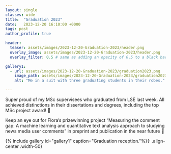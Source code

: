 ```yaml
---
layout: single
classes: wide
title:  "Graduation 2023"
date:   2023-12-20 16:10:00 +0000
tags: post
author_profile: true

header:
  teaser: assets/images/2023-12-20-Graduation-2023/header.png
  overlay_image: assets/images/2023-12-20-Graduation-2023/header.png
  overlay_filter: 0.5 # same as adding an opacity of 0.5 to a black background

gallery1:
  - url: assets/images/2023-12-20-Graduation-2023/graduation2023.png
    image_path: assets/images/2023-12-20-Graduation-2023/graduation2023.png
    alt: "Me in a suit with three graduating students in their robes."

---
```


Super proud of my MSc supervisees who graduated from LSE last week. All achieved distinctions in their dissertations and degrees, including the top MSc project award! 🎉

Keep an eye out for Flora’s prizewinning project “Measuring the comment gap: A machine learning and quantitative text analysis approach to studying news media user comments” in preprint and publication in the near future 👀

{% include gallery id="gallery1" caption="Graduation reception."%}{: .align-center .width-50}
